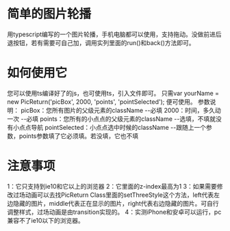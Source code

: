 # 简单的图片轮播
  用typescript编写的一个图片轮播，手机电脑都可以使用，支持拖动。没做前进后退按钮，若有需要可自己加，调用实列里面的run()和back()方法即可。

# 如何使用它
  您可以使用ts编译好了的js，也可使用ts，引入文件即可。
  只需var yourName = new PicReturn('picBox', 2000, 'points', 'pointSelected'); 便可使用。
  参数说明：
  picBox：您所有图片的父级元素的className --必填
  2000：时间，多久动一次  --必填
  points：您所有的小点点的父级元素的className  --选填，不填就没有小点点导航
  pointSelected：小点点选中时候的className  --跟随上一个参数，points参数填了它必须填。若没填，它也不填

# 注意事项
  1：它只支持到ie10和它以上的浏览器
  2：它里面的z-index最高为1
  3：如果需要修改过场动画可以去找PicReturn Class里面的setThreeStyle这个方法，left代表左边隐藏的图片，middle代表正在显示的图片，right代表右边隐藏的图片。可自行调整样式，过场动画是由transition实现的。
  4：实测iPhone和安卓可以运行，pc兼容不了ie10以下的浏览器。
